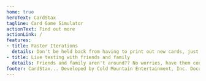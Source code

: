 ```yaml
---
home: true
heroText: CardStax
tagline: Card Game Simulator
actionText: Find out more
actionLink: /
features:
- title: Faster Iterations
  details: Don't be held back from having to print out new cards, just create them here and test them out ASAP!
- title: Live testing with friends and family
  details: Friends and family aren't around?? No worries, have them connect remotely.
footer: CardStax... Developed by Cold Mountain Entertainment, Inc. Documentation... Developed using VuePress by William Imoh
---
```

